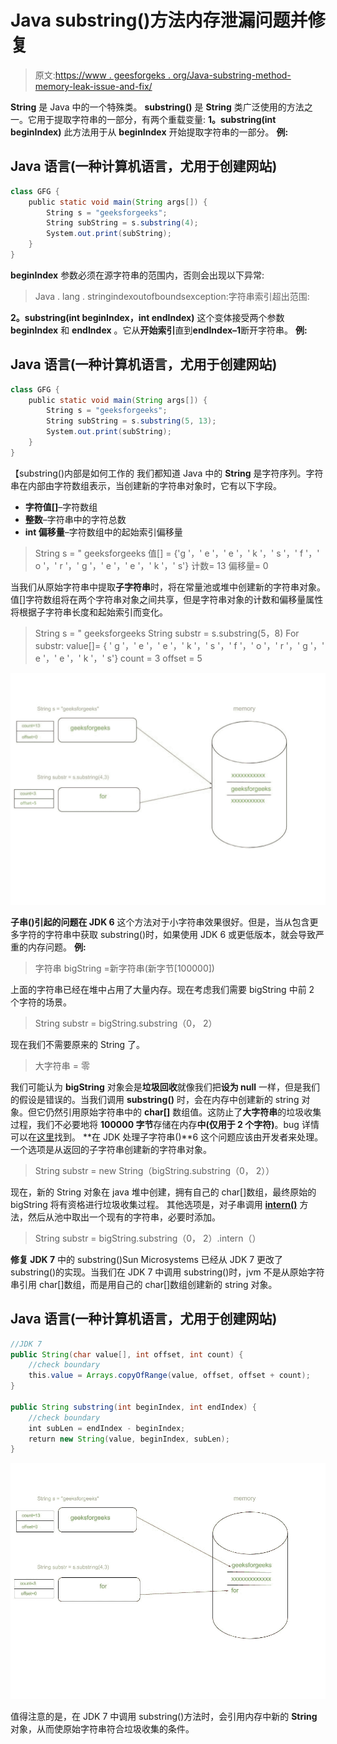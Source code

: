 # Java substring()方法内存泄漏问题并修复

> 原文:[https://www . geesforgeks . org/Java-substring-method-memory-leak-issue-and-fix/](https://www.geeksforgeeks.org/java-substring-method-memory-leak-issue-and-fix/)

**String** 是 Java 中的一个特殊类。 **substring()** 是 **String** 类广泛使用的方法之一。它用于提取字符串的一部分，有两个重载变量:
**1。substring(int beginIndex)**
此方法用于从 **beginIndex** 开始提取字符串的一部分。
**例:**

## Java 语言(一种计算机语言，尤用于创建网站)

```java
class GFG {
    public static void main(String args[]) {
        String s = "geeksforgeeks";
        String subString = s.substring(4);
        System.out.print(subString);
    }
}
```

**beginIndex** 参数必须在源字符串的范围内，否则会出现以下异常:

> Java . lang . stringindexoutofboundsexception:字符串索引超出范围:

**2。substring(int beginIndex，int endIndex)**
这个变体接受两个参数 **beginIndex** 和 **endIndex** 。它从**开始索引**直到**endIndex–1**断开字符串。
**例:**

## Java 语言(一种计算机语言，尤用于创建网站)

```java
class GFG {
    public static void main(String args[]) {
        String s = "geeksforgeeks";
        String subString = s.substring(5, 13);
        System.out.print(subString);
    }
}
```

【substring()内部是如何工作的
我们都知道 Java 中的 **String** 是字符序列。字符串在内部由字符数组表示，当创建新的字符串对象时，它有以下字段。

*   **字符值[]**–字符数组
*   **整数**–字符串中的字符总数
*   **int 偏移量**–字符数组中的起始索引偏移量

> String s = " geeksforgeeks
> 值[] = {'g '，' e '，' e '，' k '，' s '，' f '，' o '，' r '，' g '，' e '，' e '，' k '，' s'}
> 计数= 13
> 偏移量= 0

当我们从原始字符串中提取**子字符串**时，将在常量池或堆中创建新的字符串对象。值[]字符数组将在两个字符串对象之间共享，但是字符串对象的计数和偏移量属性将根据子字符串长度和起始索引而变化。

> String s = " geeksforgeeks
> String substr = s.substring(5，8)
> For substr:
> value[]= { ' g '，' e '，' e '，' k '，' s '，' f '，' o '，' r '，' g '，' e '，' e '，' k '，' s'}
> count = 3
> offset = 5

![](img/fd4db0dac0c25e86341c2a171cbf4f15.png)

**子串()引起的问题在 JDK 6**
这个方法对于小字符串效果很好。但是，当从包含更多字符的字符串中获取 substring()时，如果使用 JDK 6 或更低版本，就会导致严重的内存问题。
**例:**

> 字符串 bigString =新字符串(新字节[100000])

上面的字符串已经在堆中占用了大量内存。现在考虑我们需要 bigString 中前 2 个字符的场景。

> String substr = bigString.substring（0， 2）

现在我们不需要原来的 String 了。

> 大字符串 = 零

我们可能认为 **bigString** 对象会是**垃圾回收**就像我们把**设为 null** 一样，但是我们的假设是错误的。当我们调用 **substring()** 时，会在内存中创建新的 string 对象。但它仍然引用原始字符串中的 **char[]** 数组值。这防止了**大字符串**的垃圾收集过程，我们不必要地将 **100000 字节**存储在内存**中(仅用于 2 个字符)**。bug 详情可以在[这里](https://bugs.java.com/bugdatabase/view_bug.do?bug_id=6294060)找到。
**在 JDK 处理子字符串()**6
这个问题应该由开发者来处理。一个选项是从返回的子字符串创建新的字符串对象。

> String substr = new String（bigString.substring（0， 2））

现在，新的 String 对象在 java 堆中创建，拥有自己的 char[]数组，最终原始的 bigString 将有资格进行垃圾收集过程。
其他选项是，对子串调用 [**intern()**](https://www.geeksforgeeks.org/interning-of-string/) 方法，然后从池中取出一个现有的字符串，必要时添加。

> String substr = bigString.substring（0， 2）.intern（）

**修复 JDK 7**
中的 substring()Sun Microsystems 已经从 JDK 7 更改了 substring()的实现。当我们在 JDK 7 中调用 substring()时，jvm 不是从原始字符串引用 char[]数组，而是用自己的 char[]数组创建新的 string 对象。

## Java 语言(一种计算机语言，尤用于创建网站)

```java
//JDK 7
public String(char value[], int offset, int count) {
    //check boundary
    this.value = Arrays.copyOfRange(value, offset, offset + count);
}

public String substring(int beginIndex, int endIndex) {
    //check boundary
    int subLen = endIndex - beginIndex;
    return new String(value, beginIndex, subLen);
}
```

![](img/569d9d0257d816b72fb043d3b69e63b2.png)

值得注意的是，在 JDK 7 中调用 substring()方法时，会引用内存中新的 **String** 对象，从而使原始字符串符合垃圾收集的条件。